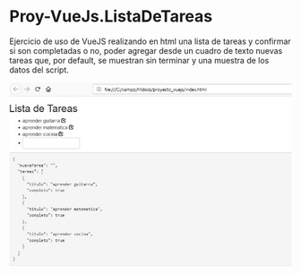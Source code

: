 # Proy-VueJs.ListaDeTareas

Ejercicio de uso de VueJS realizando en html una lista de tareas y confirmar si son completadas o no, poder agregar 
desde un cuadro de texto nuevas tareas que, por default, se muestran sin terminar y una muestra de los datos del script.

![viewport](proyecto_vuejs/img/viewport.jpg "viewport")